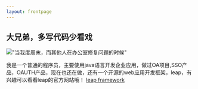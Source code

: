 ```yaml
---
layout: frontpage
---
```


## 大兄弟，多写代码少看戏

!["当我度周末，而其他人在办公室修复问题的时候"][1]

我是一个普通的程序员，主要使用java语言开发企业应用，做过OA项目,SSO产品，OAUTH产品，现在也还在做，还有一个开源的web应用开发框架，leap，有兴趣可以看看leap的官方网站哦！
[leap framework](http://leapframework.org/)



 [1]: /static/img/banner.git "当我度周末，而其他人在办公室修复问题的时候"